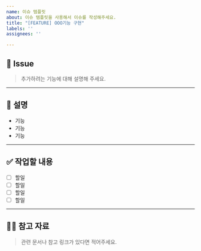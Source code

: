 ```yaml
---
name: 이슈 템플릿
about: 이슈 템플릿을 사용해서 이슈를 작성해주세요.
title: "[FEATURE] OOO기능 구현"
labels: ''
assignees: ''

---
```


## 📝 Issue
 > 추가하려는 기능에 대해 설명해 주세요.
 
 ---
 
 ## 📄 설명
 
 - 기능
 - 기능
 - 기능
 
 ---
 
 ## ✅ 작업할 내용
 - [ ] 할일
 - [ ] 할일
 - [ ] 할일
 - [ ] 할일
 
 ---
 
 ## 🙋🏻 참고 자료
 > 관련 문서나 참고 링크가 있다면 적어주세요.
